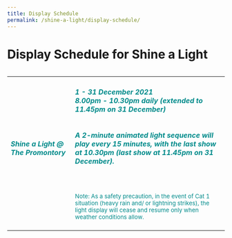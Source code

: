 ```yaml
---
title: Display Schedule
permalink: /shine-a-light/display-schedule/
---
```

# Display Schedule for Shine a Light

<table class="table-v">
<table style="width:100%">
    <tr>
    <td>
     <h5><font color="darkcyan"><b>Shine a Light @ The Promontory</b></font></h5>
     <br>
    </td>
    <td>
      <h5><font color="darkcyan">1 - 31 December 2021</font>
      <font color="darkcyan"><br>8.00pm - 10.30pm daily (extended to 11.45pm on 31 December)</font>
      <br>
      <br>
      <font color="darkcyan"><br>A 2-minute animated light sequence will play every 15 minutes, with the last show at 10.30pm (last show at 11.45pm on 31 December).</font></h5>
      <br>
      <small><font color="darkcyan"><br>Note: As a safety precaution, in the event of Cat 1 situation (heavy rain and/ or lightning strikes), the light display will cease and resume only when weather conditions allow.</font></small>
      <br> 
      <br>			
			<tr>
				

